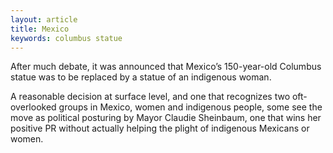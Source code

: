 ```yaml
---
layout: article
title: Mexico
keywords: columbus statue
---
```


After much debate, it was announced that Mexico’s 150-year-old Columbus statue was to be replaced by a statue of an indigenous woman.

A reasonable decision at surface level, and one that recognizes two oft-overlooked groups in Mexico, women and indigenous people, some see the move as political posturing by Mayor Claudie Sheinbaum, one that wins her positive PR without actually helping the plight of indigenous Mexicans or women.
